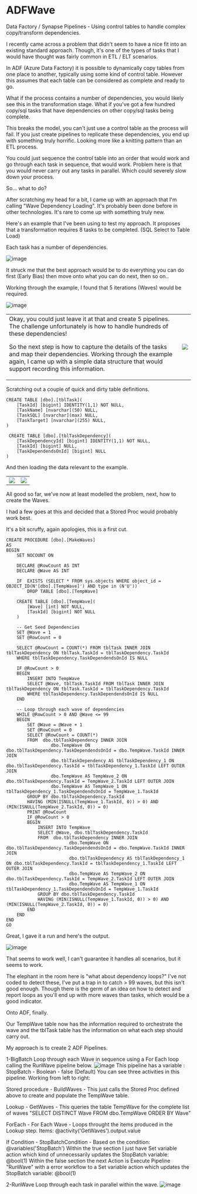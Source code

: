# ADFWave
Data Factory / Synapse Pipelines - Using control tables to handle complex copy/transform dependencies.

I recently came across a problem that didn't seem to have a nice fit into an existing standard approach. Though, it's one of the types of tasks that I would have thought was fairly common in ETL / ELT scenarios.

In ADF (Azure Data Factory) it is possible to dynamically copy tables from one place to another, typically using some kind of control table. However this assumes that each table can be considered as complete and ready to go.

What if the process contains a number of dependencies, you would likely see this in the transformation stage. What if you've got a few hundred copy/sql tasks that have dependencies on other copy/sql tasks being complete.

This breaks the model, you can't just use a control table as the process will fail. If you just create pipelines to replicate these dependencies, you end up with something truly horrific. Looking more like a knitting pattern than an ETL process.

You could just sequence the control table into an order that would work and go through each task in sequence, that would work. Problem here is that you would never carry out any tasks in parallel. Which could severely slow down your process.

So... what to do?

After scratching my head for a bit, I came up with an approach that I'm calling "Wave Dependency Loading". It's probably been done before in other technologies. It's rare to come up with something truly new.

Here's an example that I've been using to test my approach. It proposes that a transformation requires 8 tasks to be completed. (SQL Select to Table Load)

Each task has a number of dependencies.

![image](https://user-images.githubusercontent.com/18702185/120648528-a4cb4480-c473-11eb-917d-9dbfe1d11094.png)

It struck me that the best approach would be to do everything you can do first (Early Bias) then move onto what you can do next, then so on..

Working through the example, I found that 5 iterations (Waves) would be required.

![image](https://user-images.githubusercontent.com/18702185/120649010-2fac3f00-c474-11eb-8c0f-20f5c4ed8ff7.png)

<table><tr><td>
Okay, you could just leave it at that and create 5 pipelines. The challenge unfortunately is how to handle hundreds of these dependencies!

So the next step is how to capture the details of the tasks and map their dependencies. Working through the example again, I came up with a simple data structure that would support recording this information.</td>
<td>
<img src="https://user-images.githubusercontent.com/18702185/120649521-c37e0b00-c474-11eb-893a-83a23a7e40b4.png"></td></tr></table>

Scratching out a couple of quick and dirty table definitions.
```
CREATE TABLE [dbo].[tblTask](
	[TaskId] [bigint] IDENTITY(1,1) NOT NULL,
	[TaskName] [nvarchar](50) NULL,
	[TaskSQL] [nvarchar](max) NULL,
	[TaskTarget] [nvarchar](255) NULL,
)
  
 CREATE TABLE [dbo].[tblTaskDependency](
	[TaskDependencyId] [bigint] IDENTITY(1,1) NOT NULL,
	[TaskId] [bigint] NULL,
	[TaskDependendsOnId] [bigint] NULL
)
```
And then loading the data relevant to the example.

<table> <tr>
<td>	
<img src="https://user-images.githubusercontent.com/18702185/120650339-99791880-c475-11eb-9695-95ffe8d8161e.png">
</td>
<td>
<img src="https://user-images.githubusercontent.com/18702185/120650516-c62d3000-c475-11eb-9475-37f57076c10a.png">
</td>
</tr>
</table>

All good so far, we've now at least modelled the problem, next, how to create the Waves.

I had a few goes at this and decided that a Stored Proc would probably work best.

It's a bit scruffy, again apologies, this is a first cut.

```
CREATE PROCEDURE [dbo].[MakeWaves]
AS
BEGIN
    SET NOCOUNT ON

	DECLARE @RowCount AS INT
	DECLARE @Wave AS INT

	IF  EXISTS (SELECT * FROM sys.objects WHERE object_id = OBJECT_ID(N'[dbo].[TempWave]') AND type in (N'U'))
		DROP TABLE [dbo].[TempWave]

	CREATE TABLE [dbo].[TempWave](
		[Wave] [int] NOT NULL,
		[TaskId] [bigint] NOT NULL
	)

	-- Get Seed Dependencies
	SET @Wave = 1
	SET @RowCount = 0

	SELECT @RowCount = COUNT(*) FROM tblTask INNER JOIN tblTaskDependency ON tblTask.TaskId = tblTaskDependency.TaskId
	WHERE tblTaskDependency.TaskDependendsOnId IS NULL

	IF @RowCount > 0
	BEGIN
		INSERT INTO TempWave
		SELECT @Wave, tblTask.TaskId FROM tblTask INNER JOIN tblTaskDependency ON tblTask.TaskId = tblTaskDependency.TaskId
		WHERE tblTaskDependency.TaskDependendsOnId IS NULL
	END

	-- Loop through each wave of dependencies
	WHILE @RowCount > 0 AND @Wave <= 99
    BEGIN
		SET @Wave = @Wave + 1
		SET @RowCount = 0
		SELECT @RowCount = COUNT(*)
		FROM  dbo.tblTaskDependency INNER JOIN
				 dbo.TempWave ON dbo.tblTaskDependency.TaskDependendsOnId = dbo.TempWave.TaskId INNER JOIN
				 dbo.tblTaskDependency AS tblTaskDependency_1 ON dbo.tblTaskDependency.TaskId = tblTaskDependency_1.TaskId LEFT OUTER JOIN
				 dbo.TempWave AS TempWave_2 ON dbo.tblTaskDependency.TaskId = TempWave_2.TaskId LEFT OUTER JOIN
				 dbo.TempWave AS TempWave_1 ON tblTaskDependency_1.TaskDependendsOnId = TempWave_1.TaskId
		GROUP BY dbo.tblTaskDependency.TaskId
		HAVING (MIN(ISNULL(TempWave_1.TaskId, 0)) > 0) AND (MIN(ISNULL(TempWave_2.TaskId, 0)) = 0)
		PRINT @RowCount
		IF @RowCount > 0
		BEGIN
			INSERT INTO TempWave
			SELECT @Wave, dbo.tblTaskDependency.TaskId
			FROM  dbo.tblTaskDependency INNER JOIN
						dbo.TempWave ON dbo.tblTaskDependency.TaskDependendsOnId = dbo.TempWave.TaskId INNER JOIN
						dbo.tblTaskDependency AS tblTaskDependency_1 ON dbo.tblTaskDependency.TaskId = tblTaskDependency_1.TaskId LEFT OUTER JOIN
						dbo.TempWave AS TempWave_2 ON dbo.tblTaskDependency.TaskId = TempWave_2.TaskId LEFT OUTER JOIN
						dbo.TempWave AS TempWave_1 ON tblTaskDependency_1.TaskDependendsOnId = TempWave_1.TaskId
			GROUP BY dbo.tblTaskDependency.TaskId
			HAVING (MIN(ISNULL(TempWave_1.TaskId, 0)) > 0) AND (MIN(ISNULL(TempWave_2.TaskId, 0)) = 0)
		END
	END
END
GO
```

Great, I gave it a run and here's the output.

![image](https://user-images.githubusercontent.com/18702185/120653112-4f456680-c478-11eb-9219-7a3b60abf6a5.png)

That seems to work well, I can't guarantee it handles all scenarios, but it seems to work. 

The elephant in the room here is "what about dependency loops?"
I've not coded to detect these, I've put a trap in to catch > 99 waves, but this isn't good enough. Though there is the germ of an idea on how to detect and report loops as you'll end up with more waves than tasks, which would be a good indicator.

Onto ADF, finally.

Our TempWave table now has the information required to orchestrate the wave and the tblTask table has the information on what each step should carry out.

My approach is to create 2 ADF Pipelines. 

1-BigBatch
Loop through each Wave in sequence using a For Each loop calling the RunWave pipeline below.
![image](https://user-images.githubusercontent.com/18702185/120654745-e2cb6700-c479-11eb-9408-6874a57d2112.png)
This pipeline has a variable : StopBatch - Boolean - false (Default)
You can see three activities in this pipeline.
Working from left to right:

Stored procedure - BuildWaves - This just calls the Stored Proc defined above to create and populate the TempWave table.

Lookup - GetWaves - This queries the table TempWave for the complete list of waves "SELECT DISTINCT Wave FROM dbo.TempWave ORDER BY Wave"

ForEach - For Each Wave - Loops throught the items produced in the Lookup step. Items: @activity('GetWaves').output.value

   If Condition - StopBatchCondition - Based on the condition: @variables('StopBatch')
      Within the true section I just have Set variable action which kind of unnecessarily updates the StopBatch variable: @bool(1)
      Within the false section the next Action is Execute Pipeline "RunWave" with a error workflow to a Set variable action which updates the StopBatch variable: @bool(1)

2-RunWave
Loop through each task in parallel within the wave.
![image](https://user-images.githubusercontent.com/18702185/120654644-cd563d00-c479-11eb-8225-43f34f65d637.png)
